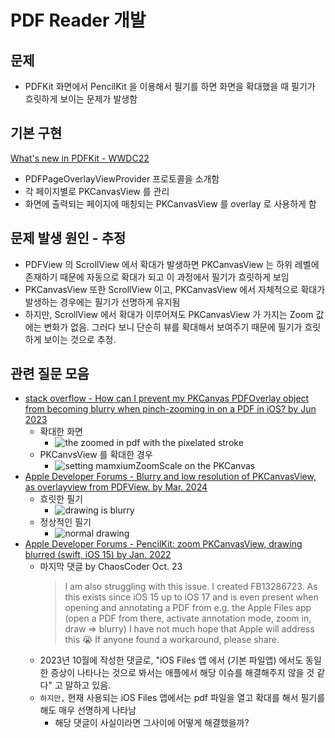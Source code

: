# PDF Reader 개발

## 문제
  - PDFKit 화면에서 PencilKit 을 이용해서 필기를 하면 화면을 확대했을 때 필기가 흐릿하게 보이는 문제가 발생함

## 기본 구현 
[What's new in PDFKit - WWDC22](https://developer.apple.com/videos/play/wwdc2022/10089/)

- PDFPageOverlayViewProvider 프로토콜을 소개함
- 각 페이지별로 PKCanvasView 를 관리
- 화면에 출력되는 페이지에 매칭되는 PKCanvasView 를 overlay 로 사용하게 함
  
## 문제 발생 원인 - 추정
- PDFView 의 ScrollView 에서 확대가 발생하면 PKCanvasView 는 하위 레벨에 존재하기 때문에 자동으로 확대가 되고 이 과정에서 필기가 흐릿하게 보임
- PKCanvasView 또한 ScrollView 이고, PKCanvasView 에서 자체적으로 확대가 발생하는 경우에는 필기가 선명하게 유지됨
- 하지만, ScrollView 에서 확대가 이루어져도 PKCanvasView 가 가지는 Zoom 값에는 변화가 없음. 그러다 보니 단순히 뷰를 확대해서 보여주기 때문에 필기가 흐릿하게 보이는 것으로 추정.

## 관련 질문 모음
- [stack overflow - How can I prevent my PKCanvas PDFOverlay object from becoming blurry when pinch-zooming in on a PDF in iOS? by Jun 2023](https://stackoverflow.com/questions/76392202/how-can-i-prevent-my-pkcanvas-pdfoverlay-object-from-becoming-blurry-when-pinch)
  - 확대한 화면
    - ![the zoomed in pdf with the pixelated stroke](https://i.sstatic.net/pysYq.png)
  - PKCanvsView 를 확대한 경우
    - ![setting mamxiumZoomScale on the PKCanvas](https://i.sstatic.net/4WVJ0.png)
- [Apple Developer Forums - Blurry and low resolution of PKCanvasView, as overlayview from PDFView. by Mar. 2024](https://forums.developer.apple.com/forums/thread/748940)
  - 흐릿한 필기
    - ![drawing is blurry](https://developer.apple.com/forums/content/attachment/9b42e56b-1c78-4e1b-bae2-5ea7f73809a8)
  - 정상적인 필기
    - ![normal drawing](https://developer.apple.com/forums/content/attachment/13bf56c2-4cd2-48dc-8f09-eea3774b2415)
- [Apple Developer Forums - PencilKit: zoom PKCanvasView, drawing blurred (swift, iOS 15) by Jan. 2022](https://forums.developer.apple.com/forums/thread/698317?answerId=15461025#15461025)
  - 마지막 댓글 by ChaosCoder Oct. 23
    > I am also struggling with this issue. I created FB13286723. As this exists since iOS 15 up to iOS 17 and is even present when opening and annotating a PDF from e.g. the Apple Files app (open a PDF from there, activate annotation mode, zoom in, draw => blurry) I have not much hope that Apple will address this 😭 If anyone found a workaround, please share.
  - 2023년 10월에 작성한 댓글로, "iOS Files 앱 에서 (기본 파일앱) 에서도 동일한 증상이 나타나는 것으로 봐서는 애플에서 해당 이슈를 해결해주지 않을 것 같다" 고 말하고 있음.
  - `하지만,` 현재 사용되는 iOS Files 앱에서는 pdf 파일을 열고 확대를 해서 필기를 해도 매우 선명하게 나타남
    - 해당 댓글이 사실이라면 그사이에 어떻게 해결했을까?